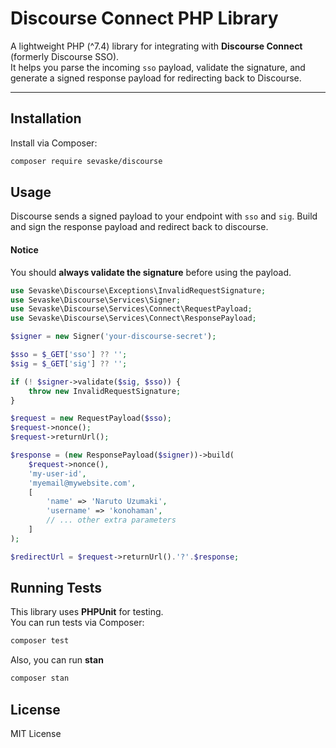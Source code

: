 # Discourse Connect PHP Library

A lightweight PHP (^7.4) library for integrating with **Discourse Connect** (formerly Discourse SSO).  
It helps you parse the incoming `sso` payload, validate the signature, and generate a signed response payload for redirecting back to Discourse.

---

## Installation

Install via Composer:

```bash
composer require sevaske/discourse
```

## Usage

Discourse sends a signed payload to your endpoint with `sso` and `sig`. Build and sign the response payload and redirect back to discourse.

#### Notice
You should **always validate the signature** before using the payload.

```php
use Sevaske\Discourse\Exceptions\InvalidRequestSignature;
use Sevaske\Discourse\Services\Signer;
use Sevaske\Discourse\Services\Connect\RequestPayload;
use Sevaske\Discourse\Services\Connect\ResponsePayload;

$signer = new Signer('your-discourse-secret');

$sso = $_GET['sso'] ?? '';
$sig = $_GET['sig'] ?? '';

if (! $signer->validate($sig, $sso)) {
    throw new InvalidRequestSignature;
}

$request = new RequestPayload($sso);
$request->nonce();
$request->returnUrl();

$response = (new ResponsePayload($signer))->build(
    $request->nonce(), 
    'my-user-id', 
    'myemail@mywebsite.com',
    [
        'name' => 'Naruto Uzumaki',
        'username' => 'konohaman',
        // ... other extra parameters
    ]
);

$redirectUrl = $request->returnUrl().'?'.$response;
```

## Running Tests

This library uses **PHPUnit** for testing.  
You can run tests via Composer:

```bash
composer test
```

Also, you can run **stan**
```bash
composer stan
```

## License

MIT License

